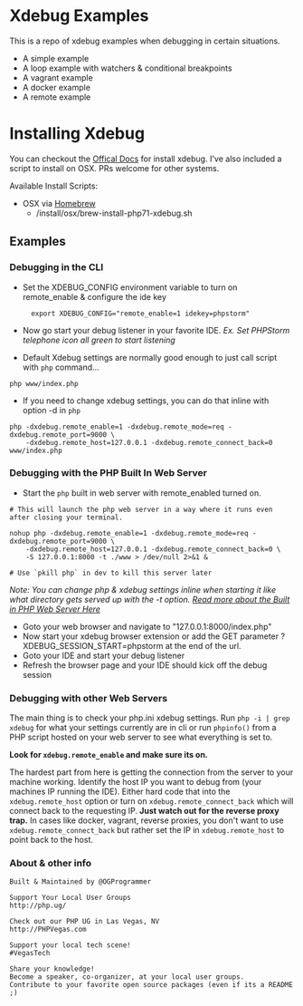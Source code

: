 # Xdebug Examples

This is a repo of xdebug examples when debugging in certain situations.

* A simple example
* A loop example with watchers & conditional breakpoints
* A vagrant example
* A docker example
* A remote example

# Installing Xdebug

You can checkout the [Offical Docs](https://xdebug.org/docs/install) for install xdebug. I've also included a script to install on OSX. PRs welcome for other systems.

Available Install Scripts:

* OSX via [Homebrew](https://brew.sh/)
  * /install/osx/brew-install-php71-xdebug.sh

## Examples

### Debugging in the CLI
* Set the XDEBUG_CONFIG environment variable to turn on remote_enable & configure the ide key

        export XDEBUG_CONFIG="remote_enable=1 idekey=phpstorm"
    
* Now go start your debug listener in your favorite IDE. 
_Ex. Set PHPStorm telephone icon all green to start listening_

* Default Xdebug settings are normally good enough to just call script with `php` command...

```
php www/index.php
```

* If you need to change xdebug settings, you can do that inline with option -d in `php`

```
php -dxdebug.remote_enable=1 -dxdebug.remote_mode=req -dxdebug.remote_port=9000 \
    -dxdebug.remote_host=127.0.0.1 -dxdebug.remote_connect_back=0 www/index.php
```

### Debugging with the PHP Built In Web Server

* Start the `php` built in web server with remote_enabled turned on.

```
# This will launch the php web server in a way where it runs even after closing your terminal.

nohup php -dxdebug.remote_enable=1 -dxdebug.remote_mode=req -dxdebug.remote_port=9000 \
    -dxdebug.remote_host=127.0.0.1 -dxdebug.remote_connect_back=0 \
    -S 127.0.0.1:8000 -t ./www > /dev/null 2>&1 &
    
# Use `pkill php` in dev to kill this server later
```
_Note: You can change php & xdebug settings inline when starting it like what directory gets served up with the -t option. [Read more about the Built in PHP Web Server Here](http://php.net/manual/en/features.commandline.webserver.php)_

* Goto your web browser and navigate to "127.0.0.1:8000/index.php"
* Now start your xdebug browser extension or add the GET parameter ?XDEBUG_SESSION_START=phpstorm at the end of the url.
* Goto your IDE and start your debug listener
* Refresh the browser page and your IDE should kick off the debug session

### Debugging with other Web Servers

The main thing is to check your php.ini xdebug settings. Run `php -i | grep xdebug` for what your settings currently are in cli or run `phpinfo()` from a PHP script hosted on your web server to see what everything is set to.

__Look for `xdebug.remote_enable` and make sure its on.__ 

The hardest part from here is getting the connection from the server to your machine working. 
Identify the host IP you want to debug from (your machines IP running the IDE).
Either hard code that into the `xdebug.remote_host` option or turn on `xdebug.remote_connect_back` which will connect back to the requesting IP. 
__Just watch out for the reverse proxy trap.__ In cases like docker, vagrant, reverse proxies, you don't want to use `xdebug.remote_connect_back` but rather set the IP in `xdebug.remote_host` to point back to the host.


### About & other info

```
Built & Maintained by @OGProgrammer

Support Your Local User Groups
http://php.ug/

Check out our PHP UG in Las Vegas, NV
http://PHPVegas.com

Support your local tech scene!
#VegasTech

Share your knowledge!
Become a speaker, co-organizer, at your local user groups.
Contribute to your favorite open source packages (even if its a README ;)

```
